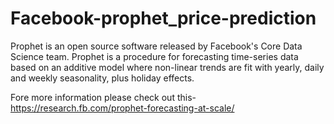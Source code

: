 # Facebook-prophet_price-prediction

Prophet is an open source software released by Facebook's Core Data Science team. 
Prophet is a procedure for forecasting time-series data based on an additive model where non-linear trends are fit with yearly, daily and weekly seasonality, plus holiday effects.

Fore more information please check out this-
https://research.fb.com/prophet-forecasting-at-scale/
